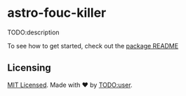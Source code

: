 # astro-fouc-killer

TODO:description

To see how to get started, check out the [package README](./package/README.md)

## Licensing

[MIT Licensed](./LICENSE). Made with ❤️ by [TODO:user](https://github.com/TODO:github-user).

